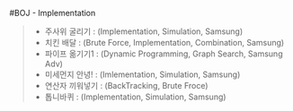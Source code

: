 #BOJ - Implementation
> * 주사위 굴리기 : (Implementation, Simulation, Samsung)
> * 치킨 배달 : (Brute Force, Implementation, Combination, Samsung)
> * 파이프 옮기기1 : (Dynamic Programming, Graph Search, Samsung Adv)
> * 미세먼지 안녕! : (Imlementation, Simulation, Samsung)
> * 연산자 끼워넣기 : (BackTracking, Brute Froce)
> * 톱니바퀴 : (Implementation, Simulation, Samsung)
